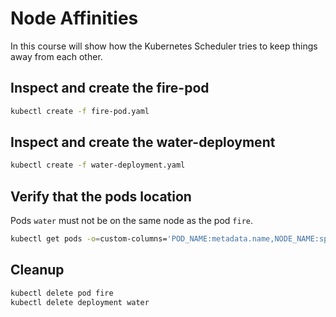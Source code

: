 # Node Affinities

In this course will show how the Kubernetes Scheduler tries to keep things away from each other.

## Inspect and create the fire-pod

```bash
kubectl create -f fire-pod.yaml
```

## Inspect and create the water-deployment

```bash
kubectl create -f water-deployment.yaml
```

## Verify that the pods location

Pods `water` must not be on the same node as the pod `fire`.

```bash
kubectl get pods -o=custom-columns='POD_NAME:metadata.name,NODE_NAME:spec.nodeName'
```

## Cleanup

```bash
kubectl delete pod fire
kubectl delete deployment water
```
